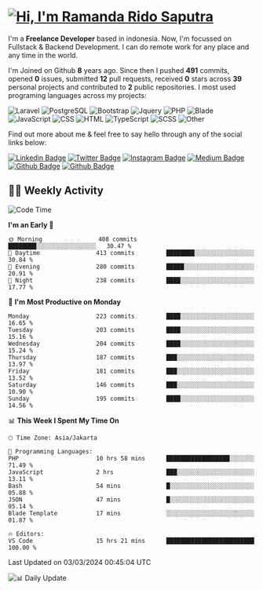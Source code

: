 # [![Hi, I'm Ramanda Rido Saputra](https://readme-typing-svg.herokuapp.com?size=24&vCenter=true&lines=%F0%9F%91%8B+Hi%2C+I'm+Ramanda+Rido+Saputra+;%F0%9F%92%BB+Fullstack+Web+Developer+)](https://git.io/typing-svg)

I'm a **Freelance Developer** based in indonesia. Now, I'm focussed on Fullstack & Backend Development. I can do remote work for any place and any time in the world.

I'm Joined on Github **8** years ago. Since then I pushed **491** commits, opened **0** issues, submitted **12** pull requests, received **0** stars across **39** personal projects and contributed to **2** public repositories.
I most used programing languages across my projects:

![Laravel](https://img.shields.io/badge/Laravel-FF2D20?flat&logo=laravel&logoColor=white)
![PostgreSQL](https://img.shields.io/badge/PostgreSQL-316192?flat&logo=postgresql&logoColor=white)
![Bootstrap](https://img.shields.io/badge/Bootstrap-563D7C?flat&logo=bootstrap&logoColor=white)
![Jquery](https://img.shields.io/badge/jQuery-0769AD?flat&logo=jquery&logoColor=white)
![PHP](https://img.shields.io/badge/-PHP-%234F5D95?style=flat&logo=PHP&logoColor=white)
![Blade](https://img.shields.io/badge/-Blade-%23f7523f?style=flat&logo=Blade&logoColor=white)
![JavaScript](https://img.shields.io/badge/-JavaScript-%23f1e05a?style=flat&logo=JavaScript&logoColor=white)
![CSS](https://img.shields.io/badge/-CSS-%23563d7c?style=flat&logo=CSS&logoColor=white)
![HTML](https://img.shields.io/badge/-HTML-%23e34c26?style=flat&logo=HTML&logoColor=white)
![TypeScript](https://img.shields.io/badge/-TypeScript-%233178c6?style=flat&logo=TypeScript&logoColor=white)
![SCSS](https://img.shields.io/badge/-SCSS-%23c6538c?style=flat&logo=SCSS&logoColor=white)
![Other](https://img.shields.io/badge/-Other-%23ededed?style=flat&logo=Other&logoColor=white)

Find out more about me & feel free to say hello through any of the social links below:

[![Linkedin Badge](https://img.shields.io/badge/-ramandaaridogh-blue?style=flat&logo=Linkedin&logoColor=white&link=https://www.linkedin.com/in/ramanda-rido-saputra/)](https://www.linkedin.com/in/ramanda-rido-saputra/)
[![Twitter Badge](https://img.shields.io/badge/-ramandaaridogh-%231DA1F2.svg?style=flat&logo=twitter&logoColor=white&link=https://www.twitter.com/ramandaaridogh)](https://www.twitter.com/ramandaaridogh/)
[![Instagram Badge](https://img.shields.io/badge/-ramandaaridogh-purple?style=flat&logo=instagram&logoColor=white&link=https://instagram.com/ramandaaridogh_/)](https://instagram.com/ramandaaridogh_)
[![Medium Badge](https://img.shields.io/badge/-@ramandaaridogh-%2312100E.svg?style=flat&logo=Medium&logoColor=white&link=https://medium.com/@ramandaaridogh/)](https://medium.com/@ramandaaridogh)
[![Github Badge](https://img.shields.io/badge/-@ramandaaridogh-100000.svg?style=flat&logo=github&logoColor=white&link=https://github.com/ramandaaridogh)](https://github.com/ramandaaridogh)
[![Github Badge](https://img.shields.io/badge/-@mxcode-100000.svg?style=flat&logo=github&logoColor=white&link=https://github.com/ramanda-mxcode)](https://github.com/ramanda-mxcode)

## 👨‍💻 Weekly Activity
<!--START_SECTION:waka-->
![Code Time](http://img.shields.io/badge/Code%20Time-259%20hrs%2016%20mins-blue)

**I'm an Early 🐤** 

```text
🌞 Morning                408 commits         ████████░░░░░░░░░░░░░░░░░   30.47 % 
🌆 Daytime                413 commits         ████████░░░░░░░░░░░░░░░░░   30.84 % 
🌃 Evening                280 commits         █████░░░░░░░░░░░░░░░░░░░░   20.91 % 
🌙 Night                  238 commits         ████░░░░░░░░░░░░░░░░░░░░░   17.77 % 
```
📅 **I'm Most Productive on Monday** 

```text
Monday                   223 commits         ████░░░░░░░░░░░░░░░░░░░░░   16.65 % 
Tuesday                  203 commits         ████░░░░░░░░░░░░░░░░░░░░░   15.16 % 
Wednesday                204 commits         ████░░░░░░░░░░░░░░░░░░░░░   15.24 % 
Thursday                 187 commits         ███░░░░░░░░░░░░░░░░░░░░░░   13.97 % 
Friday                   181 commits         ███░░░░░░░░░░░░░░░░░░░░░░   13.52 % 
Saturday                 146 commits         ███░░░░░░░░░░░░░░░░░░░░░░   10.90 % 
Sunday                   195 commits         ████░░░░░░░░░░░░░░░░░░░░░   14.56 % 
```


📊 **This Week I Spent My Time On** 

```text
🕑︎ Time Zone: Asia/Jakarta

💬 Programming Languages: 
PHP                      10 hrs 58 mins      ██████████████████░░░░░░░   71.49 % 
JavaScript               2 hrs               ███░░░░░░░░░░░░░░░░░░░░░░   13.11 % 
Bash                     54 mins             █░░░░░░░░░░░░░░░░░░░░░░░░   05.88 % 
JSON                     47 mins             █░░░░░░░░░░░░░░░░░░░░░░░░   05.14 % 
Blade Template           17 mins             ░░░░░░░░░░░░░░░░░░░░░░░░░   01.87 % 

🔥 Editors: 
VS Code                  15 hrs 21 mins      █████████████████████████   100.00 % 
```


 Last Updated on 03/03/2024 00:45:04 UTC
<!--END_SECTION:waka-->

![📊 Daily Update](https://github.com/ramandaaridogh/ramandaaridogh/actions/workflows/update-activity.yml/badge.svg)
